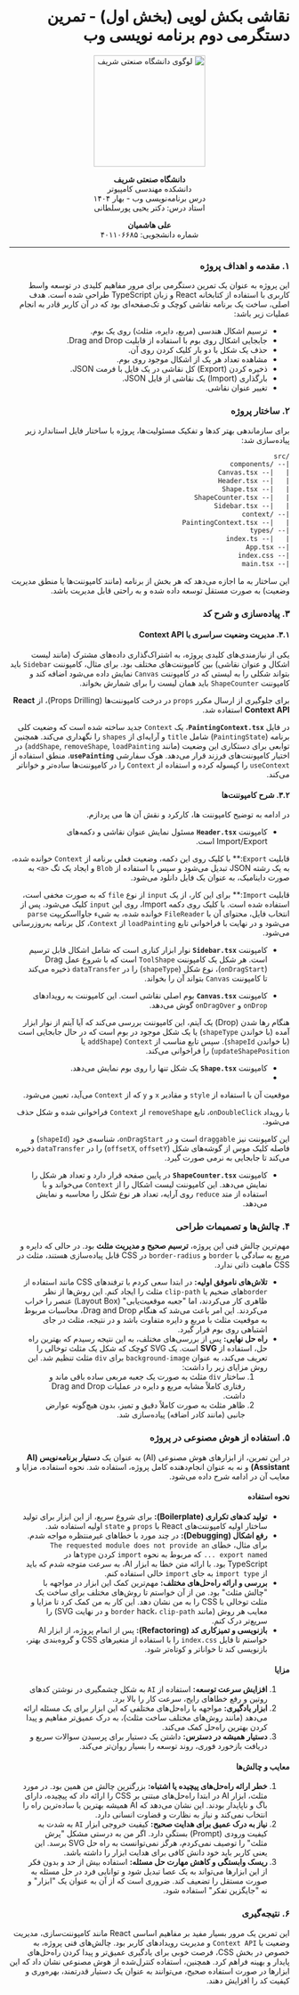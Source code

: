 <div dir="rtl">

# نقاشی بکش لویی (بخش اول) - تمرین دستگرمی دوم برنامه نویسی وب

<p align="center">
  <img src="https://upload.wikimedia.org/wikipedia/commons/4/42/Sharif-University-of-Technology.jpg" alt="لوگوی دانشگاه صنعتی شریف" width="200">
</p>

<p align="center">
  <b>دانشگاه صنعتی شریف</b><br>
  دانشکده مهندسی کامپیوتر<br>
  درس برنامه‌نویسی وب - بهار ۱۴۰۴
  <br>استاد درس: دکتر یحیی پورسلطانی
</p>

<p align="center">
  <b>علی هاشمیان</b><br>
  شماره دانشجویی: ۴۰۱۱۰۶۶۸۵
</p>

---

### ۱. مقدمه و اهداف پروژه

این پروژه به عنوان یک تمرین دستگرمی برای مرور مفاهیم کلیدی در توسعه واسط کاربری با استفاده از کتابخانه React و زبان TypeScript طراحی شده است. هدف اصلی، ساخت یک برنامه نقاشی کوچک و تک‌صفحه‌ای بود که در آن کاربر قادر به انجام عملیات زیر باشد:

*   ترسیم اشکال هندسی (مربع، دایره، مثلث) روی یک بوم.
*   جابجایی اشکال روی بوم با استفاده از قابلیت Drag and Drop.
*   حذف یک شکل با دو بار کلیک کردن روی آن.
*   مشاهده تعداد هر یک از اشکال موجود روی بوم.
*   ذخیره کردن (Export) کل نقاشی در یک فایل با فرمت JSON.
*   بارگذاری (Import) یک نقاشی از فایل JSON.
*   تغییر عنوان نقاشی.


### ۲. ساختار پروژه

برای سازماندهی بهتر کدها و تفکیک مسئولیت‌ها، پروژه با ساختار فایل استاندارد زیر پیاده‌سازی شد:

```html
/src
|-- /components
|   |-- Canvas.tsx
|   |-- Header.tsx
|   |-- Shape.tsx
|   |-- ShapeCounter.tsx
|   |-- Sidebar.tsx
|-- /context
|   |-- PaintingContext.tsx
|-- /types
|   |-- index.ts
|-- App.tsx
|-- index.css
|-- main.tsx
```

این ساختار به ما اجازه می‌دهد که هر بخش از برنامه (مانند کامپوننت‌ها یا منطق مدیریت وضعیت) به صورت مستقل توسعه داده شده و به راحتی قابل مدیریت باشد.

### ۳. پیاده‌سازی و شرح کد

#### ۳.۱. مدیریت وضعیت سراسری با Context API

یکی از نیازمندی‌های کلیدی پروژه، به اشتراک‌گذاری داده‌های مشترک (مانند لیست اشکال و عنوان نقاشی) بین کامپوننت‌های مختلف بود. برای مثال، کامپوننت `Sidebar` باید بتواند شکلی را به لیستی که در کامپوننت `Canvas` نمایش داده می‌شود اضافه کند و کامپوننت `ShapeCounter` باید همان لیست را برای شمارش بخواند.

برای جلوگیری از ارسال مکرر `props` در درخت کامپوننت‌ها (Props Drilling)، از **React Context API** استفاده شد.

در فایل **`PaintingContext.tsx`**، یک `Context` جدید ساخته شده است که وضعیت کلی برنامه (`PaintingState`) شامل `title` و آرایه‌ای از `shapes` را نگهداری می‌کند. همچنین توابعی برای دستکاری این وضعیت (مانند `addShape`, `removeShape`, `loadPainting`) در اختیار کامپوننت‌های فرزند قرار می‌دهد.
هوک سفارشی **`usePainting`**، منطق استفاده از `useContext` را کپسوله کرده و استفاده از `Context` را در کامپوننت‌ها ساده‌تر و خواناتر می‌کند.

#### ۳.۲. شرح کامپوننت‌ها

در ادامه به توضیح کامپوننت ها، کارکرد و نقش آن ها می پردازم.

*   کامپوننت **`Header.tsx`** مسئول نمایش عنوان نقاشی و دکمه‌های Import/Export است.

قابلیت `Export`:** با کلیک روی این دکمه، وضعیت فعلی برنامه از `Context` خوانده شده، به یک رشته JSON تبدیل می‌شود و سپس با استفاده از `Blob` و ایجاد یک تگ `<a>` به صورت داینامیک، به عنوان یک فایل دانلود می‌شود.

قابلیت `Import`:** برای این کار، از یک `input` از نوع `file` که به صورت مخفی است، استفاده شده است. با کلیک روی دکمه Import، روی این `input` کلیک می‌شود. پس از انتخاب فایل، محتوای آن با `FileReader` خوانده شده، به شیء جاوااسکریپت `parse` می‌شود و در نهایت با فراخوانی تابع `loadPainting` از `Context`، کل برنامه به‌روزرسانی می‌شود.

*   کامپوننت **`Sidebar.tsx`** نوار ابزار کناری است که شامل اشکال قابل ترسیم است. هر شکل یک کامپوننت `ToolShape` است که با شروع عمل Drag (`onDragStart`)، نوع شکل (`shapeType`) را در `dataTransfer` ذخیره می‌کند تا کامپوننت `Canvas` بتواند آن را بخواند.

*   کامپوننت **`Canvas.tsx`** بوم اصلی نقاشی است. این کامپوننت به رویدادهای `onDrop` و `onDragOver` گوش می‌دهد.

هنگام رها شدن (Drop) یک آیتم، این کامپوننت بررسی می‌کند که آیا آیتم از نوار ابزار آمده (با خواندن `shapeType`) یا یک شکل موجود در بوم است که در حال جابجایی است (با خواندن `shapeId`). سپس تابع مناسب از `Context` (`addShape` یا `updateShapePosition`) را فراخوانی می‌کند.

*   کامپوننت **`Shape.tsx`** یک شکل تنها را روی بوم نمایش می‌دهد.
*   
موقعیت آن با استفاده از `style` و مقادیر `x` و `y` که از `Context` می‌آید، تعیین می‌شود.

با رویداد `onDoubleClick`، تابع `removeShape` از `Context` فراخوانی شده و شکل حذف می‌شود.

این کامپوننت نیز `draggable` است و در `onDragStart`، شناسه‌ی خود (`shapeId`) و فاصله کلیک موس از گوشه‌های شکل (`offsetX`, `offsetY`) را در `dataTransfer` ذخیره می‌کند تا جابجایی به نرمی صورت گیرد.

*   کامپوننت **`ShapeCounter.tsx`** در پایین صفحه قرار دارد و تعداد هر شکل را نمایش می‌دهد. این کامپوننت لیست اشکال را از `Context` می‌خواند و با استفاده از متد `reduce` روی آرایه، تعداد هر نوع شکل را محاسبه و نمایش می‌دهد.

### ۴. چالش‌ها و تصمیمات طراحی

مهم‌ترین چالش فنی این پروژه، **ترسیم صحیح و مدیریت مثلث** بود. در حالی که دایره و مربع به سادگی با `border` و `border-radius` در CSS قابل پیاده‌سازی هستند، مثلث در CSS ماهیت ذاتی ندارد.

*   **تلاش‌های ناموفق اولیه:** در ابتدا سعی کردم با ترفندهای CSS مانند استفاده از `border`های ضخیم یا `clip-path` مثلث را ایجاد کنم. این روش‌ها از نظر ظاهری کار می‌کردند، اما "جعبه موقعیت‌یابی" (Layout Box) عنصر را خراب می‌کردند. این امر باعث می‌شد که هنگام Drag and Drop، محاسبات مربوط به موقعیت مثلث با مربع و دایره متفاوت باشد و در نتیجه، مثلث در جای اشتباهی روی بوم قرار گیرد.
*   **راه حل نهایی:** پس از بررسی‌های مختلف، به این نتیجه رسیدم که بهترین راه حل، استفاده از **SVG** است. یک SVG کوچک که شکل یک مثلث توخالی را تعریف می‌کند، به عنوان `background-image` برای `div` مثلث تنظیم شد. این روش مزایای زیر را داشت:
    1.  ساختار `div` مثلث به صورت یک جعبه مربعی ساده باقی ماند و رفتاری کاملاً مشابه مربع و دایره در عملیات Drag and Drop داشت.
    2.  ظاهر مثلث به صورت کاملاً دقیق و تمیز، بدون هیچ‌گونه عوارض جانبی (مانند کادر اضافه) پیاده‌سازی شد.

### ۵. استفاده از هوش مصنوعی در پروژه

در این تمرین، از ابزارهای هوش مصنوعی (AI) به عنوان یک **دستیار برنامه‌نویس (AI Assistant)** و نه به عنوان انجام‌دهنده کامل پروژه، استفاده شد. نحوه استفاده، مزایا و معایب آن در ادامه شرح داده می‌شود.

#### نحوه استفاده

*   **تولید کدهای تکراری (Boilerplate):** برای شروع سریع، از این ابزار برای تولید ساختار اولیه کامپوننت‌های React با `props` و `state` اولیه استفاده شد.
*   **رفع اشکال (Debugging):** در چند مورد با خطاهای غیرمنتظره مواجه شدم. برای مثال، خطای `The requested module does not provide an export named ...` که مربوط به نحوه `import` کردن `type`ها در TypeScript بود. با ارائه متن خطا به ابزار AI، به سرعت متوجه شدم که باید از `import type` به جای `import` خالی استفاده کنم.
*   **بررسی و ارائه راه‌حل‌های مختلف:** مهم‌ترین کمک این ابزار در مواجهه با "چالش مثلث" بود. من از آن خواستم تا روش‌های مختلف برای ساخت یک مثلث توخالی با CSS را به من نشان دهد. این کار به من کمک کرد تا مزایا و معایب هر روش (مانند `border` hack، `clip-path` و در نهایت SVG) را سریع‌تر درک کنم.
*   **بازنویسی و تمیزکاری کد (Refactoring):** پس از اتمام پروژه، از ابزار AI خواستم تا فایل `index.css` را با استفاده از متغیرهای CSS و گروه‌بندی بهتر، بازنویسی کند تا خواناتر و کوتاه‌تر شود.

#### مزایا

1.  **افزایش سرعت توسعه:** استفاده از `AI` به شکل چشمگیری در نوشتن کدهای روتین و رفع خطاهای رایج، سرعت کار را بالا برد.
2.  **ابزار یادگیری:** مواجهه با راه‌حل‌های مختلفی که این ابزار برای یک مسئله ارائه می‌دهد (مانند روش‌های مختلف ساخت مثلث)، به درک عمیق‌تر مفاهیم و پیدا کردن بهترین راه‌حل کمک می‌کند.
3.  **دستیار همیشه در دسترس:** داشتن یک دستیار برای پرسیدن سوالات سریع و دریافت بازخورد فوری، روند توسعه را بسیار روان‌تر می‌کند.

#### معایب و چالش‌ها

1.  **خطر ارائه راه‌حل‌های پیچیده یا اشتباه:** بزرگترین چالش من همین بود. در مورد مثلث، ابزار AI در ابتدا راه‌حل‌های مبتنی بر CSS را ارائه داد که پیچیده، دارای باگ و ناپایدار بودند. این نشان می‌دهد که AI همیشه بهترین یا ساده‌ترین راه را انتخاب نمی‌کند و نیاز به نظارت و قضاوت انسانی دارد.
2.  **نیاز به درک عمیق برای هدایت صحیح:** کیفیت خروجی ابزار `AI` به شدت به کیفیت ورودی (Prompt) بستگی دارد. اگر من به درستی مشکل "پرش مثلث" را توصیف نمی‌کردم، هرگز نمی‌توانست به راه حل SVG برسد. این یعنی کاربر باید خود دانش کافی برای هدایت ابزار را داشته باشد.
3.  **ریسک وابستگی و کاهش مهارت حل مسئله:** استفاده بیش از حد و بدون فکر از این ابزارها می‌تواند به یک عصا تبدیل شود و توانایی فرد در حل مسئله به صورت مستقل را تضعیف کند. ضروری است که از آن به عنوان یک "ابزار" و نه "جایگزین تفکر" استفاده شود.

### ۶. نتیجه‌گیری

این تمرین یک مرور بسیار مفید بر مفاهیم اساسی React مانند کامپوننت‌سازی، مدیریت وضعیت با `Context API` و مدیریت رویدادهای کاربر بود. چالش‌های فنی پروژه، به خصوص در بخش CSS، فرصت خوبی برای یادگیری عمیق‌تر و پیدا کردن راه‌حل‌های پایدار و بهینه فراهم کرد. همچنین، استفاده کنترل‌شده از هوش مصنوعی نشان داد که این ابزارها در صورت استفاده صحیح، می‌توانند به عنوان یک دستیار قدرتمند، بهره‌وری و کیفیت کد را افزایش دهند.

</div>
